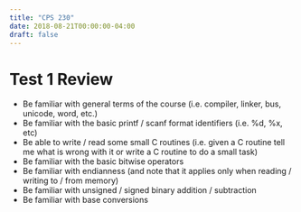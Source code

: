 ```yaml
---
title: "CPS 230"
date: 2018-08-21T00:00:00-04:00
draft: false
---
```


# Test 1 Review

- Be familiar with general terms of the course (i.e. compiler, linker, bus, unicode, word, etc.)
- Be familiar with the basic printf / scanf format identifiers (i.e. %d, %x, etc)
- Be able to write / read some small C routines (i.e. given a C routine tell me what is wrong with it or write a C routine to do a small task)
- Be familiar with the basic bitwise operators
- Be familiar with endianness (and note that it applies only when reading / writing to / from memory)
- Be familiar with unsigned / signed binary addition / subtraction
- Be familiar with base conversions